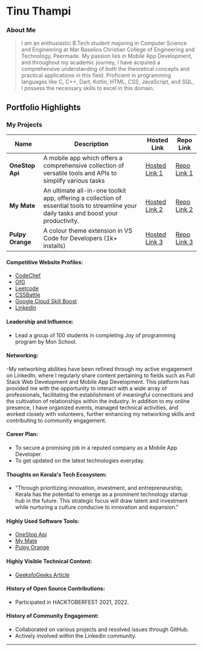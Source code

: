 # Tinu Thampi

### About Me

> I am an enthusiastic B.Tech student majoring in Computer Science and Engineering at Mar Baselios Christian College of Engineering and Technology, Peermade. My passion lies in Mobile App Development, and throughout my academic journey, I have acquired a comprehensive understanding of both the theoretical concepts and practical applications in this field. Proficient in programming languages like C, C++, Dart, Kotlin, HTML, CSS, JavaScript, and SQL, I possess the necessary skills to excel in this domain.


## Portfolio Highlights

### My Projects

| Name                | Description                                                               | Hosted Link                              | Repo Link                                                      |
|---------------------|---------------------------------------------------------------------------|------------------------------------------|----------------------------------------------------------------|
| **OneStop Api**  | A mobile app which offers a comprehensive collection of versatile tools and APIs to simplify various tasks                                            | [Hosted Link 1](https://play.google.com/store/apps/details?id=com.app.onestop_api)    | [Repo Link 1](https://github.com/Tinu-thampi13/OneStop-API)             |
| **My Mate**  | An ultimate all-in-one toolkit app, offering a collection of essential tools to streamline your daily tasks and boost your productivity.                                              | [Hosted Link 2](https://play.google.com/store/apps/details?id=com.tinu_thampi.my_mate)    | [Repo Link 2](https://github.com/Tinu-thampi13/My-Mate)             |
| **Pulpy Orange**  | A colour theme extension in VS Code for Developers (1k+ installs)                                            | [Hosted Link 3](https://marketplace.visualstudio.com/items?itemName=Tinuthampi.Pulpy-Orange)    | [Repo Link 3](https://github.com/Tinu-thampi13/Pulpy-Orange)  


#### Competitive Website Profiles:

- [CodeChef](https://www.codechef.com/users/tinu_thampi)
- [GfG](https://www.geeksforgeeks.org/user/tinuthampi13/)
- [Leetcode](https://leetcode.com/Tinu_thampi/)
- [CSSBattle](https://cssbattle.dev/player/tinu)
- [Google Cloud Skill Boost](https://www.cloudskillsboost.google/public_profiles/9d42d072-0982-48c1-a62e-a0a376f462ca)
- [Linkedin](https://www.linkedin.com/in/tinu-thampi/)

#### Leadership and Influence:

- Lead a group of 100 students in completing Joy of programming program by Mon School.


#### Networking:

-My networking abilities have been refined through my active engagement on LinkedIn, where I regularly share content pertaining to fields such as Full Stack Web Development and Mobile App Development. This platform has provided me with the opportunity to interact with a wide array of professionals, facilitating the establishment of meaningful connections and the cultivation of relationships within the industry. In addition to my online presence, I have organized events, managed technical activities, and worked closely with volunteers, further enhancing my networking skills and contributing to community engagement. 

#### Career Plan:

- To secure a promising job in a reputed company as a Mobile App Developer.
- To get updated on the latest technologies everyday.

#### Thoughts on Kerala's Tech Ecosystem:

- "Through prioritizing innovation, investment, and entrepreneurship, Kerala has the potential to emerge as a prominent technology startup hub in the future. This strategic focus will draw talent and investment while nurturing a culture conducive to innovation and expansion."

#### Highly Used Software Tools:
- [OneStop Api](https://play.google.com/store/apps/details?id=com.app.onestop_api)
- [My Mate](https://play.google.com/store/apps/details?id=com.tinu_thampi.my_mate)
- [Pulpy Orange](https://marketplace.visualstudio.com/items?itemName=Tinuthampi.Pulpy-Orange)

#### Highly Visible Technical Content:
- [GeeksfoGeeks Article](https://www.geeksforgeeks.org/what-are-widgets-available-in-flutter/)

#### History of Open Source Contributions:

- Participated in HACKTOBERFEST 2021, 2022.

#### History of Community Engagement:

- Collaborated on various projects and resolved issues through GitHub.
- Actively involved within the Linkedin community.
---
